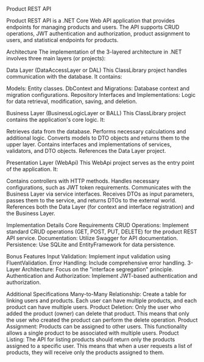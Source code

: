 Product REST API

Product REST API is a .NET Core Web API application that provides endpoints for managing products and users. The API supports CRUD operations, JWT authentication and authorization, product assignment to users, and statistical endpoints for products.

Architecture
The implementation of the 3-layered architecture in .NET involves three main layers (or projects):

Data Layer (DataAccessLayer or DAL)
This ClassLibrary project handles communication with the database. It contains:

Models: Entity classes.
DbContext and Migrations: Database context and migration configurations.
Repository Interfaces and Implementations: Logic for data retrieval, modification, saving, and deletion.


Business Layer (BusinessLogicLayer or BALL)
This ClassLibrary project contains the application's core logic. It:

Retrieves data from the database.
Performs necessary calculations and additional logic.
Converts models to DTO objects and returns them to the upper layer.
Contains interfaces and implementations of services, validators, and DTO objects.
References the Data Layer project.


Presentation Layer (WebApi)
This WebApi project serves as the entry point of the application. It:

Contains controllers with HTTP methods.
Handles necessary configurations, such as JWT token requirements.
Communicates with the Business Layer via service interfaces.
Receives DTOs as input parameters, passes them to the service, and returns DTOs to the external world.
References both the Data Layer (for context and interface registration) and the Business Layer.


Implementation Details
Core Requirements
CRUD Operations: Implement standard CRUD operations (GET, POST, PUT, DELETE) for the product REST API service.
Documentation: Utilize Swagger for API documentation.
Persistence: Use SQLite and EntityFramework for data persistence.


Bonus Features
Input Validation: Implement input validation using FluentValidation.
Error Handling: Include comprehensive error handling.
3-Layer Architecture: Focus on the "interface segregation" principle.
Authentication and Authorization: Implement JWT-based authentication and authorization.


Additional Specifications
Many-to-Many Relationship: Create a table for linking users and products. Each user can have multiple products, and each product can have multiple users.
Product Deletion: Only the user who added the product (owner) can delete that product. This means that only the user who created the product can perform the delete operation.
Product Assignment: Products can be assigned to other users. This functionality allows a single product to be associated with multiple users.
Product Listing: The API for listing products should return only the products assigned to a specific user. This means that when a user requests a list of products, they will receive only the products assigned to them.
